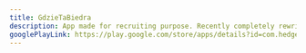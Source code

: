 ```yaml
---
title: GdzieTaBiedra
description: App made for recruiting purpose. Recently completely rewritten using Uber RIBs pattern, Realm DB, Retrofit, RxJava2 and Kotlin of course.
googlePlayLink: https://play.google.com/store/apps/details?id=com.hedgehog.gdzietabiedra
---
```

